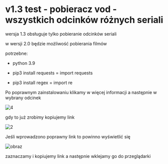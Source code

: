 # v1.3 test - pobieracz vod - wszystkich odcinków różnych seriali

wersja 1.3 obsługuje tylko pobieranie odcinków seriali

w wersji 2.0 będzie możliwość pobierania filmów

potrzebne:
 
   - python 3.9
 
   - pip3 install requests = import requests
 
   - pip3 install regex = import re
   
   
Po poprawnym zainstalowaniu klikamy w więcej informacji a następnie w wybrany odcinek

![4](https://user-images.githubusercontent.com/98317764/220185958-a0b2a2b1-f1b2-4ec3-acbe-6ad6c5a6e82c.png)

gdy to już zrobimy kopiujemy link

![2](https://user-images.githubusercontent.com/98317764/220185160-cee34107-831e-4f01-9b0f-32b6acdd2cc4.png)

Jeśli wprowadzono poprawny link to powinno wyświetlić się

![obraz](https://user-images.githubusercontent.com/98317764/220190573-246a0680-b7c7-4117-81c6-17706f48d3ac.png)

zaznaczamy i kopiujemy link a następnie wklejamy go do przeglądarki
